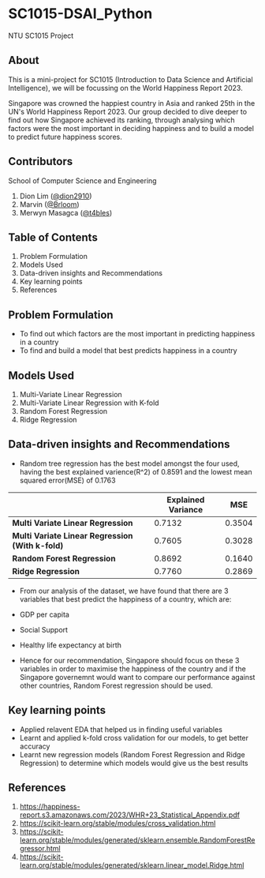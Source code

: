 # SC1015-DSAI_Python
NTU SC1015 Project

## About
This is a mini-project for SC1015 (Introduction to Data Science and Artificial Intelligence), we will be focussing on the World Happiness Report 2023.

Singapore was crowned the happiest country in Asia and ranked 25th in the UN's World Happiness Report 2023. Our group decided to dive deeper to find out how Singapore achieved its ranking, through analysing which factors were the most important in deciding happiness and to build a model to predict future happiness scores.

## Contributors

School of Computer Science and Engineering

1. Dion Lim ([@dion2910](https://github.com/dion2910))
2. Marvin ([@Brloom](https://github.com/Brloom))
3. Merwyn Masagca ([@t4bles](https://github.com/t4bles))

## Table of Contents
1. Problem Formulation
2. Models Used
3. Data-driven insights and Recommendations
4. Key learning points
5. References

## Problem Formulation
- To find out which factors are the most important in predicting happiness in a country
- To find and build a model that best predicts happiness in a country

## Models Used
1. Multi-Variate Linear Regression
2. Multi-Variate Linear Regression with K-fold
3. Random Forest Regression
4. Ridge Regression

## Data-driven insights and Recommendations
- Random tree regression has the best model amongst the four used, having the best explained varience(R^2) of 0.8591 and the lowest mean squared error(MSE) of 0.1763

|         | Explained Variance   | MSE  |
| ------- | ------- | ------- |
| **Multi Variate Linear Regression** | 0.7132 | 0.3504 |
| **Multi Variate Linear Regression (With k-fold)** | 0.7605 | 0.3028 |
| **Random Forest Regression** | 0.8692 | 0.1640 |
| **Ridge Regression** | 0.7760 | 0.2869 |

- From our analysis of the dataset, we have found that there are 3 variables that best predict the happiness of a country, which are: 
- GDP per capita 
- Social Support  
- Healthy life expectancy at birth

- Hence for our recommendation, Singapore should focus on these 3 variables in order to maximise the happiness of the country and if the Singapore governemnt would want to compare our performance against other countries, Random Forest regression should be used.

## Key learning points
- Applied relavent EDA that helped us in finding useful variables
- Learnt and applied k-fold cross validation for our models, to get better accuracy
- Learnt new regression models (Random Forest Regression and Ridge Regression) to determine which models would give us the best results



## References
1. https://happiness-report.s3.amazonaws.com/2023/WHR+23_Statistical_Appendix.pdf
2. https://scikit-learn.org/stable/modules/cross_validation.html
3. https://scikit-learn.org/stable/modules/generated/sklearn.ensemble.RandomForestRegressor.html
4. https://scikit-learn.org/stable/modules/generated/sklearn.linear_model.Ridge.html
